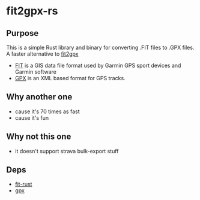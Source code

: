 # fit2gpx-rs

## Purpose

This is a simple Rust library and binary for converting .FIT files to .GPX files.
A faster alternative to [fit2gpx](https://github.com/dodo-saba/fit2gpx)

-   [FIT](https://developer.garmin.com/fit/overview/) is a GIS data file format used by Garmin GPS sport devices and Garmin software
-   [GPX](https://docs.fileformat.com/gis/gpx/) is an XML based format for GPS tracks.

## Why another one

-   cause it's 70 times as fast
-   cause it's fun

## Why not this one

-   it doesn't support strava bulk-export stuff

## Deps

-   [fit-rust](https://crates.io/crates/fit-rust)
-   [gpx](https://crates.io/crates/gpx)
